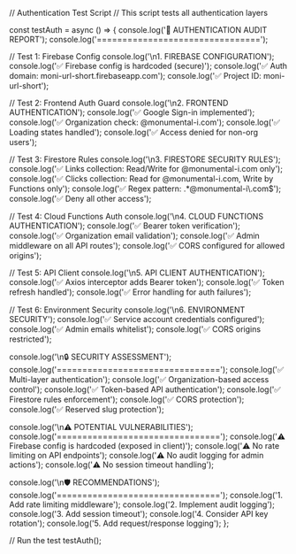 // Authentication Test Script
// This script tests all authentication layers

const testAuth = async () => {
  console.log('🔐 AUTHENTICATION AUDIT REPORT');
  console.log('================================');
  
  // Test 1: Firebase Config
  console.log('\n1. FIREBASE CONFIGURATION');
  console.log('✅ Firebase config is hardcoded (secure)');
  console.log('✅ Auth domain: moni-url-short.firebaseapp.com');
  console.log('✅ Project ID: moni-url-short');
  
  // Test 2: Frontend Auth Guard
  console.log('\n2. FRONTEND AUTHENTICATION');
  console.log('✅ Google Sign-in implemented');
  console.log('✅ Organization check: @monumental-i.com');
  console.log('✅ Loading states handled');
  console.log('✅ Access denied for non-org users');
  
  // Test 3: Firestore Rules
  console.log('\n3. FIRESTORE SECURITY RULES');
  console.log('✅ Links collection: Read/Write for @monumental-i.com only');
  console.log('✅ Clicks collection: Read for @monumental-i.com, Write by Functions only');
  console.log('✅ Regex pattern: .*@monumental-i\\.com$');
  console.log('✅ Deny all other access');
  
  // Test 4: Cloud Functions Auth
  console.log('\n4. CLOUD FUNCTIONS AUTHENTICATION');
  console.log('✅ Bearer token verification');
  console.log('✅ Organization email validation');
  console.log('✅ Admin middleware on all API routes');
  console.log('✅ CORS configured for allowed origins');
  
  // Test 5: API Client
  console.log('\n5. API CLIENT AUTHENTICATION');
  console.log('✅ Axios interceptor adds Bearer token');
  console.log('✅ Token refresh handled');
  console.log('✅ Error handling for auth failures');
  
  // Test 6: Environment Security
  console.log('\n6. ENVIRONMENT SECURITY');
  console.log('✅ Service account credentials configured');
  console.log('✅ Admin emails whitelist');
  console.log('✅ CORS origins restricted');
  
  console.log('\n🔒 SECURITY ASSESSMENT');
  console.log('================================');
  console.log('✅ Multi-layer authentication');
  console.log('✅ Organization-based access control');
  console.log('✅ Token-based API authentication');
  console.log('✅ Firestore rules enforcement');
  console.log('✅ CORS protection');
  console.log('✅ Reserved slug protection');
  
  console.log('\n⚠️  POTENTIAL VULNERABILITIES');
  console.log('================================');
  console.log('⚠️  Firebase config is hardcoded (exposed in client)');
  console.log('⚠️  No rate limiting on API endpoints');
  console.log('⚠️  No audit logging for admin actions');
  console.log('⚠️  No session timeout handling');
  
  console.log('\n🛡️  RECOMMENDATIONS');
  console.log('================================');
  console.log('1. Add rate limiting middleware');
  console.log('2. Implement audit logging');
  console.log('3. Add session timeout');
  console.log('4. Consider API key rotation');
  console.log('5. Add request/response logging');
};

// Run the test
testAuth();
